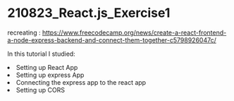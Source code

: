 # 210823_React.js_Exercise1
recreating : https://www.freecodecamp.org/news/create-a-react-frontend-a-node-express-backend-and-connect-them-together-c5798926047c/

In this tutorial I studied:
<li> Setting up React App 
<li> Setting up express App 
<li> Connecting the express app to the react app
<li> Setting up CORS
